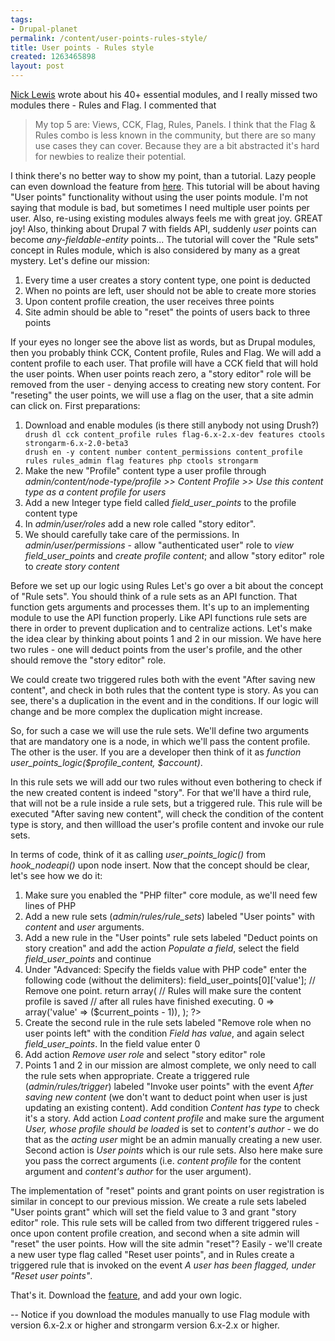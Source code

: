 ```yaml
--- 
tags: 
- Drupal-planet
permalink: /content/user-points-rules-style/
title: User points - Rules style
created: 1263465898
layout: post
---
```

<a href="http://www.nicklewis.org/40-essential-drupal-6-modules">Nick Lewis</a> wrote about his 40+ essential modules, and I really missed two modules there - Rules and Flag.
I commented that
<blockquote>
My top 5 are: Views, CCK, Flag, Rules, Panels. I think that the Flag & Rules combo is less known in the community, but there are so many use cases they can cover. Because they are a bit abstracted it's hard for newbies to realize their potential.
</blockquote>

I think there's no better way to show my point, than a tutorial. Lazy people can even download the feature from <a href="http://www.gizra.com/sites/default/files/user_points_rules.tar_.gz">here</a>. This tutorial will be about having "User points" functionality without using the user points module. I'm not saying that module is bad, but sometimes I need multiple user points per user. Also, re-using existing modules always feels me with great joy. GREAT joy! Also, thinking about Drupal 7 with fields API, suddenly <em>user</em> points can become <em>any-fieldable-entity</em> points...
The tutorial will cover the "Rule sets" concept in Rules module, which is also considered by many as a great mystery. Let's define our mission:
<ol>
<li>Every time a user creates a story content type, one point is deducted</li>
<li>When no points are left, user should not be able to create more stories</li>
<li>Upon content profile creation, the user receives three points</li>
<li>Site admin should be able to "reset" the points of users back to three points</li>
</ol>

If your eyes no longer see the above list as words, but as Drupal modules, then you probably think CCK, Content profile, Rules and Flag.
We will add a content profile to each user. That profile will have a CCK field that will hold the user points. When user points reach zero, a "story editor" role will be removed from the user - denying access to creating new story content.
For "reseting" the user points, we will use a flag on the user, that a site admin can click on.
First preparations:
<ol>
<li>Download and enable modules (is there still anybody not using Drush?)
<code>
drush dl cck content_profile rules flag-6.x-2.x-dev features ctools strongarm-6.x-2.0-beta3
drush en -y content number content_permissions content_profile rules rules_admin flag features php ctools strongarm
</code>
</li>
<li>Make the new "Profile" content type a user profile through <em>admin/content/node-type/profile >> Content Profile >> Use this content type as a content profile for users</em></li>
<li>Add a new Integer type field called <em>field_user_points</em> to the profile content type</li>
<li>In <em>admin/user/roles</em> add a new role called "story editor".</li>
<li>We should carefully take care of the permissions. In <em>admin/user/permissions</em> - allow "authenticated user" role to <em>view  field_user_points</em> and <em>create profile content</em>; and allow "story editor" role to <em>create story content</em></li>
</ol>

Before we set up our logic using Rules Let's go over a bit about the concept of "Rule sets".
You should think of a rule sets as an API function. That function gets arguments and processes them. It's up to an implementing module to use the API function properly. Like API functions rule sets are there in order to prevent duplication and to centralize actions. Let's make the idea clear by thinking about points 1 and 2 in our mission. We have here two rules - one will deduct points from the user's profile, and the other should remove the "story editor" role.

We could create two triggered rules both with the event "After saving new content", and check in both rules that the content type is story. As you can see, there's a duplication in the event and in the conditions. If our logic will change and be more complex the duplication might increase.

So, for such a case we will use the rule sets. We'll define two arguments that are mandatory one is a node, in which we'll pass the content profile. The other is the user. If you are a developer then think of it as <em>function user_points_logic($profile_content, $account)</em>.

In this rule sets we will add our two rules without even bothering to check if the new created content is indeed "story". For that we'll have a third rule, that will not be a rule inside a rule sets, but a triggered rule. This rule will be executed "After saving new content", will check the condition of the content type is story, and then willload the user's profile content and invoke our rule sets.

In terms of code, think of it as calling <em>user_points_logic()</em> from <em>hook_nodeapi()</em> upon node insert. Now that the concept should be clear, let's see how we do it:

<ol>
<li>Make sure you enabled the "PHP filter" core module, as we'll need few lines of PHP</li>
<li>Add a new rule sets (<em>admin/rules/rule_sets</em>) labeled "User points" with <em>content</em> and <em>user</em> arguments.</li>
<li>Add a new rule in the "User points" rule sets labeled "Deduct points on story creation" and add the action <em>Populate a field</em>, select the field <em>field_user_points</em> and continue</li>
<li>Under "Advanced: Specify the fields value with PHP code" enter the following code (without the <code><?php ?></code> delimiters):

<?php
// Current user points.
$current_points = $profile_node->field_user_points[0]['value'];

// Remove one point.
return array(
  // Rules will make sure the content profile is saved
  // after all rules have finished executing.
  0 => array('value' => ($current_points - 1)),
);
?>
</li>
<li>Create the second rule in the rule sets labeled "Remove role when no user points left" with the condition <em>Field has value</em>, and again select <em>field_user_points</em>. In the field value enter 0</li>
<li>Add action <em>Remove user role</em> and select "story editor" role</li>
<li>Points 1 and 2 in our mission are almost complete, we only need to call the rule sets when appropriate. Create a triggered rule (<em>admin/rules/trigger</em>) labeled "Invoke user points" with the event <em>After saving new content</em> (we don't want to deduct point when user is just updating an existing content). Add condition <em>Content has type</em> to check it's a story. Add action <em>Load content profile</em> and make sure the argument <em>User, whose profile should be loaded</em> is set to <em>content's author</em> - we do that as the <em>acting user</em> might be an admin manually creating a new user. Second action is <em>User points</em> which is our rule sets. Also here make sure you pass the correct arguments (i.e. <em>content profile</em> for the content argument and <em>content's author</em> for the user argument).</li>
</ol>

The implementation of "reset" points and grant points on user registration is similar in concept to our previous mission. We create a rule sets labeled "User points grant" which will set the field value to 3 and grant "story editor" role. This rule sets will be called from two different triggered rules - once upon content profile creation, and second when a site admin will "reset" the user points. How will the site admin "reset"? Easily - we'll create a new user type flag called "Reset user points", and in Rules create a triggered rule that is invoked on the event <em>A user has been flagged, under "Reset user points"</em>.

That's it. Download the <A href="http://www.gizra.com/sites/default/files/user_points_rules.tar_.gz">feature</a>, and add your own logic.

--
Notice if you download the modules manually to use Flag module with version 6.x-2.x or higher and strongarm version 6.x-2.x or higher.
